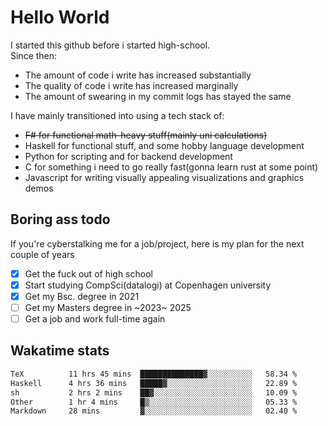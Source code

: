 # Hello World

I started this github before i started high-school.  
Since then:
- The amount of code i write has increased substantially
- The quality of code i write has increased marginally
- The amount of swearing in my commit logs has stayed the same

I have mainly transitioned into using a tech stack of:
- ~~F# for functional math-heavy stuff(mainly uni calculations)~~
- Haskell for functional stuff, and some hobby language development
- Python for scripting and for backend development
- C for something i need to go really fast(gonna learn rust at some point)
- Javascript for writing visually appealing visualizations and graphics demos

## Boring ass todo
If you're cyberstalking me for a job/project, here is my plan for the next couple of years
- [x] Get the fuck out of high school
- [x] Start studying CompSci(datalogi) at Copenhagen university
- [x] Get my Bsc. degree in 2021
- [ ] Get my Masters degree in ~2023~ 2025
- [ ] Get a job and work full-time again

## Wakatime stats
<!--START_SECTION:waka-->

```txt
TeX          11 hrs 45 mins  ██████████████▓░░░░░░░░░░   58.34 %
Haskell      4 hrs 36 mins   █████▓░░░░░░░░░░░░░░░░░░░   22.89 %
sh           2 hrs 2 mins    ██▓░░░░░░░░░░░░░░░░░░░░░░   10.09 %
Other        1 hr 4 mins     █▒░░░░░░░░░░░░░░░░░░░░░░░   05.33 %
Markdown     28 mins         ▓░░░░░░░░░░░░░░░░░░░░░░░░   02.40 %
```

<!--END_SECTION:waka-->
